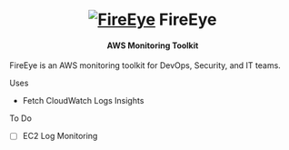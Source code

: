 <h1 align="center">
  <br>
  <a href="https://github.com/r0075h3ll/FireEye"><img src="https://i.ibb.co/LYvR0yw/Untitled-design-2-removebg-preview.png" alt="FireEye"></a>
  FireEye
  <br>
</h1>

<h4 align="center">AWS Monitoring Toolkit</h4>

FireEye is an AWS monitoring toolkit for DevOps, Security, and IT teams.

Uses

- Fetch CloudWatch Logs Insights

To Do

- [ ] EC2 Log Monitoring